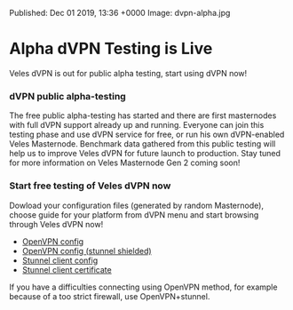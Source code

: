 Published:      Dec 01 2019, 13:36 +0000
Image:			dvpn-alpha.jpg

# Alpha dVPN Testing is Live

Veles dVPN is out for public alpha testing, start using dVPN now! 

### dVPN public alpha-testing 
The free public alpha-testing has started and there are first masternodes with full dVPN support already up and running. Everyone can join this testing phase and use dVPN service for free, or run his own dVPN-enabled Veles Masternode. Benchmark data gathered from this public testing will help us to improve Veles dVPN for future launch to production. 
Stay tuned for more information on Veles Masternode Gen 2 coming soon!

### Start free testing of Veles dVPN now
Dowload your configuration files (generated by random Masternode), choose guide for your platform from dVPN menu and start browsing through Veles dVPN now! 

- [OpenVPN config                      ](https://explorer.veles.network/dapi/getOpenVPNConfig) 
- [OpenVPN config (stunnel shielded)   ](https://explorer.veles.network/dapi/getOpenVPNShieldedConfig)
- [Stunnel client config               ](https://explorer.veles.network/dapi/getStunnelConfig)
- [Stunnel client certificate          ](https://explorer.veles.network/dapi/getStunnelCertificate) 

If you have a difficulties connecting using OpenVPN method, for example because of a too strict firewall, use OpenVPN+stunnel.